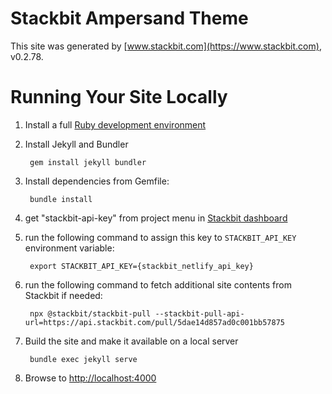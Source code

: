 # Stackbit Ampersand Theme

This site was generated by [www.stackbit.com](https://www.stackbit.com), v0.2.78.

# Running Your Site Locally

1. Install a full [Ruby development environment](https://jekyllrb.com/docs/installation/)

1. Install Jekyll and Bundler

        gem install jekyll bundler

1. Install dependencies from Gemfile:

        bundle install

1. get "stackbit-api-key" from project menu in [Stackbit dashboard](https://app.stackbit.com/dashboard)

1. run the following command to assign this key to `STACKBIT_API_KEY` environment variable:

        export STACKBIT_API_KEY={stackbit_netlify_api_key}

1. run the following command to fetch additional site contents from Stackbit if needed:

        npx @stackbit/stackbit-pull --stackbit-pull-api-url=https://api.stackbit.com/pull/5dae14d857ad0c001bb57875

1. Build the site and make it available on a local server

        bundle exec jekyll serve

1. Browse to [http://localhost:4000](http://localhost:4000)
